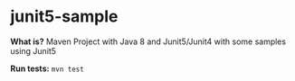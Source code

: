 # junit5-sample

**What is?**
Maven Project with Java 8 and Junit5/Junit4 with some samples using Junit5

**Run tests:**
``mvn test``
